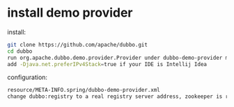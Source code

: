 # install demo provider

install:

```sh
git clone https://github.com/apache/dubbo.git
cd dubbo
run org.apache.dubbo.demo.provider.Provider under dubbo-demo-provider module
add -Djava.net.preferIPv4Stack=true if your IDE is Intellij Idea
```

configuration:

```sh
resource/META-INFO.spring/dubbo-demo-provider.xml
change dubbo:registry to a real registry server address, zookeeper is recommanded
```
